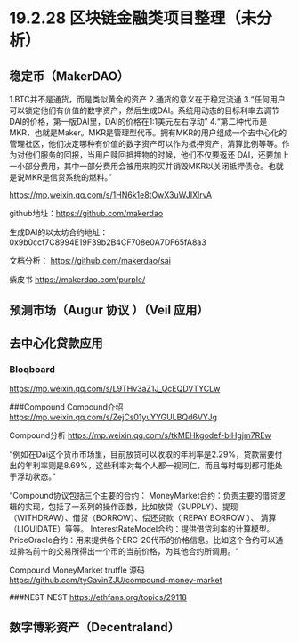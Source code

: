 # 19.2.28 区块链金融类项目整理（未分析）

## 稳定币（MakerDAO）
1.BTC并不是通货，而是类似黄金的资产
2.通货的意义在于稳定流通
3.“任何用户可以锁定他们有价值的数字资产，然后生成DAI。系统用动态的目标利率去调节DAI的价格，第一版DAI里，DAI的价格在1:1美元左右浮动”
4.“第二种代币是MKR，也就是Maker。MKR是管理型代币。拥有MKR的用户组成一个去中心化的管理社区，他们决定哪种有价值的数字资产可以作为抵押资产，清算比例等等。作为对他们服务的回报，当用户赎回抵押物的时候，他们不仅要返还 DAI，还要加上一小部分费用，其中一部分费用会被用来购买并销毁MKR以关闭抵押债仓。也就是说MKR是信贷系统的燃料。”

https://mp.weixin.qq.com/s/1HN6k1e8tOwX3uWJIXlrvA

github地址：https://github.com/makerdao

生成DAI的以太坊合约地址：
0x9b0ccf7C8994E19F39b2B4CF708e0A7DF65fA8a3

文档分析：
https://github.com/makerdao/sai

紫皮书 
https://makerdao.com/purple/


## 预测市场（Augur 协议 ）（Veil 应用）
## 去中心化贷款应用


### Bloqboard
https://mp.weixin.qq.com/s/L9THv3aZ1J_QcEQDVTYCLw

###Compound
Compound介绍
https://mp.weixin.qq.com/s/ZejCs01yuYYGULBQd6VYJg

Compound分析
https://mp.weixin.qq.com/s/tkMEHkgodef-bIHgjm7REw

“例如在Dai这个货币市场里，目前放贷可以收取的年利率是2.29%，贷款需要付出的年利率则是8.69%，这些利率对每个人都一视同仁，而且每时每刻都可能处于浮动状态。”

“Compound协议包括三个主要的合约：
MoneyMarket合约：负责主要的借贷逻辑的实现，包括了一系列的操作函数，比如放贷（SUPPLY）、提现（WITHDRAW）、借贷（BORROW）、偿还贷款（ REPAY BORROW ）、 清算（LIQUIDATE）等等。
InterestRateModel合约：提供借贷利率的计算模型。
PriceOracle合约：用来提供各个ERC-20代币的价格信息。比如这个合约可以通过排名前十的交易所得出一个币的当前价格，为其他合约所调用。“

Compound MoneyMarket truffle 源码
https://github.com/tyGavinZJU/compound-money-market

###NEST
NEST
https://ethfans.org/topics/29118

## 数字博彩资产（Decentraland）



